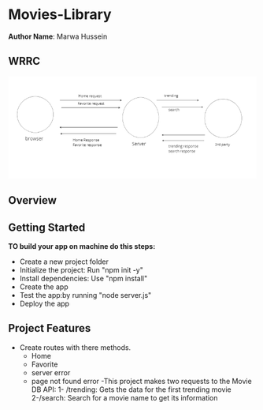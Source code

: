 # Movies-Library

**Author Name**: Marwa Hussein

## WRRC

![WRRC](wrrcapi.PNG)

## Overview

## Getting Started
<!-- What are the steps that a user must take in order to build this app on their own machine and get it running? -->
**TO build your app on machine do this steps:**

- Create a new project folder
- Initialize the project: Run "npm init -y"
- Install dependencies: Use "npm install"
- Create the app
- Test the app:by running "node server.js"
- Deploy the app

## Project Features
<!-- What are the features included in you app -->
- Create routes with there methods.
  - Home
  - Favorite
  - server error
  - page not found error
-This project makes two requests to the Movie DB API:
  1- /trending: Gets the data for the first trending movie
  2-/search: Search for a movie name to get its information